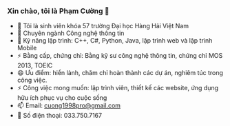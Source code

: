
### Xin chào, tôi là Phạm Cường 👋


- 🔭 Tôi là sinh viên khóa 57 trường Đại học Hàng Hải Việt Nam
- 🌱 Chuyên ngành Công nghệ thông tin
- 👯 Kỹ năng lập trình: C++, C#, Python, Java, lập trình web và lập trình Mobile
- ⚡ Bằng cấp, chứng chỉ: Bằng kỹ sư công nghệ thông tin, chứng chỉ MOS 2013, TOEIC
- 😄 Ưu điểm: hiền lành, chăm chỉ hoàn thành các dự án, nghiêm túc trong công việc.
- ⚡ Công việc mong muốn: lập trình viên, thiết kế các website, ứng dụng hữu ích phục vụ cho cuộc sống
- 📫 Email: cuong1998pro@gmail.com
- 💬 Số điện thoại: 033.750.7167
